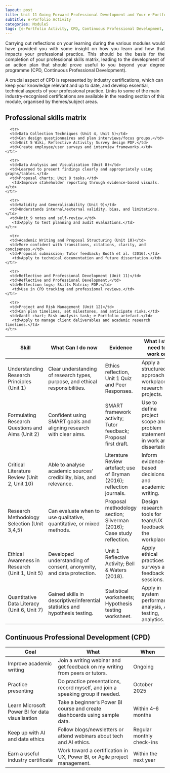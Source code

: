 ```yaml
---
layout: post
title: Unit 11 Going Forward Professional Development and Your e-Portfolio
subtitle: e-Porfolio Activity
categories: Module5
tags: [e-Portfolio Activity, CPD, Continuous Professional Development, RMPP]
---
```

<html lang="en">



<body>


<p style="text-align: justify;"> Carrying out reflections on your learning during the various modules would have provided you with some insight on how you learn and how that impacts your professional practice. This should be the basis for the completion of your professional skills matrix, leading to the development of an action plan that should prove useful to you beyond your degree programme (CPD, Continuous Professional Development).

A crucial aspect of CPD is represented by industry certifications, which can keep your knowledge relevant and up to date, and develop essential, technical aspects of your professional practice. Links to some of the main industry-recognised certifications are available in the reading section of this module, organised by themes/subject areas.</p>

<h2>Professional skills matrix</h2>

<table>
  <thead>
    <tr>
      <th>Skill</th>
      <th>What Can I do now</th>
      <th> Evidence </th>
        <th>What I still need to work on</th>
    </tr>
  </thead>
  <tbody>
    <tr>
      <td>Understanding Research Principles (Unit 1) </td>
      <td>Clear understanding of research types, purpose, and ethical responsibilities.</td>
      <td>Ethics reflection, Unit 1 Quiz and Peer Responses.</td>
      <td>Apply a structured approach to workplace research projects.</td>
    </tr>
    <tr>
      <td>Formulating Research Questions and Aims (Unit 2)</td>
      <td>Confident using SMART goals and aligning research with clear aims.</td>
       <td>SMART framework activity; Tutor feedback; Proposal first draft.</td>
      <td>Use to define project scope and problem statements in work and dissertation.</td>
    </tr>
    <tr>
      <td>Critical Literature Review (Unit 2, Unit 10)</td>
      <td>Able to analyse academic sources' credibility, bias, and relevance.</td>
      <td>Literature Review artefact; use of Bryman (2016); reflection journals.</td>
      <td>Inform evidence-based decisions and academic writing.</td>
    </tr>
    <tr>
      <td>Research Methodology Selection (Unit 3,4,5)</td>
      <td>Can evaluate when to use qualitative, quantitative, or mixed methods.</td>
       <td>Proposal methodology section; Silverman (2016); Case study reflection.</td>
      <td>Design research tools for team/UX feedback in the workplace.</td>
    </tr>
<tr>
      <td>Ethical Awareness in Research (Unit 1, Unit 5)</td>
      <td>Developed understanding of consent, anonymity, and data protection.</td>
      <td>Unit 1 Reflective Activity; Bell & Waters (2018).</td>
       <td>Apply ethical practices to surveys and feedback sessions.</td>
    </tr>
    
      <tr>
      <td>Data Collection Techniques (Unit 4, Unit 5)</td>
      <td>Can design questionnaires and plan interviews/focus groups.</td>
      <td>Unit 5 Wiki, Reflective Activity; Survey design PDF.</td>
      <td>Create employee/user surveys and interview frameworks.</td>
    </tr>

<tr>
      <td>Quantitative Data Literacy (Unit 6, Unit 7)</td>
      <td>Gained skills in descriptive/inferential statistics and hypothesis testing.</td>
      <td>Statistical worksheets; Hypothesis testing worksheet.</td>
       <td>Apply in system performance analysis, A/B testing, analytics.</td>
    </tr>

      <tr>
      <td>Data Analysis and Visualisation (Unit 8)</td>
      <td>Learned to present findings clearly and appropriately using graphs/tables.</td>
      <td>Proposal charts; Unit 8 tasks.</td>
       <td>Improve stakeholder reporting through evidence-based visuals.</td>
    </tr>

      <tr>
      <td>Validity and Generalisability (Unit 9)</td>
      <td>Understands internal/external validity, bias, and limitations.</td>
      <td>Unit 9 notes and self-review.</td>
       <td>Apply to test planning and audit evaluations.</td>
    </tr>

      <tr>
      <td>Academic Writing and Proposal Structuring (Unit 10)</td>
      <td>More confident with transitions, citations, clarity, and conciseness.</td>
      <td>Proposal submission; Tutor feedback; Booth et al. (2016).</td>
       <td>Apply to technical documentation and future dissertation.</td>
    </tr>

      <tr>
      <td>Reflective and Professional Development (Unit 11)</td>
      <td>Reflective and Professional Development.</td>
      <td>Reflection logs; Skills Matrix; PDP.</td>
       <td>Use in CPD tracking and professional reviews.</td>
    </tr>

      <tr>
      <td>Project and Risk Management (Unit 12)</td>
      <td>Can plan timelines, set milestones, and anticipate risks.</td>
      <td>Gantt chart; Risk analysis task; e-Portfolio artefact.</td>
       <td>Apply to manage client deliverables and academic research timelines.</td>
    </tr>

    
  </tbody>
</table>

<h2>Continuous Professional Development (CPD)</h2>


<table>
  <thead>
    <tr>
      <th>Goal</th>
      <th>What</th>
        <th>When</th>
    </tr>
  </thead>
  <tbody>
    <tr>
      <td>Improve academic writing</td>
      <td>Join a writing webinar and get feedback on my writing from peers or tutors.</td>
         <td>Ongoing</td>
    </tr>
    <tr>
      <td>Practice presenting</td>
      <td>Do practice presentations, record myself, and join a speaking group if needed.</td>
         <td>October 2025</td>
    </tr>
    <tr>
      <td>Learn Microsoft Power BI for data visualisation</td>
      <td>Take a beginner’s Power BI course and create dashboards using sample data.</td>
         <td>Within 4–6 months</td>
    </tr>
    <tr>
      <td>Keep up with AI and data ethics</td>
      <td>Follow blogs/newsletters or attend webinars about tech and AI ethics.</td>
         <td>Regular monthly check-ins</td>
    </tr>
     <tr>
      <td>Earn a useful industry certificate</td>
      <td>Work toward a certification in UX, Power BI, or Agile project management.</td>
          <td>Within the next year</td>
    </tr>
  </tbody>
</table>


</body>
</html>






